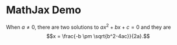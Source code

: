 # MathJax Demo

When $a \neq 0$, there are two solutions to $ax^2 + bx + c = 0$ and
they are
$$x = \frac{-b \pm \sqrt{b^2-4ac}}{2a}.$$
